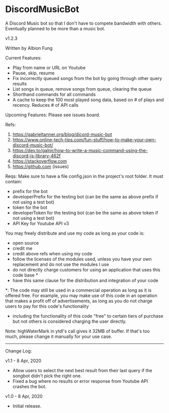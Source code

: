 # DiscordMusicBot
A Discord Music bot so that I don't have to compete bandwidth with others. Eventually planned to be more than
a music bot.

v1.2.3

Written by Albion Fung

Current Features:
- Play from name or URL on Youtube
- Pause, skip, resume
- Fix incorrectly queued songs from the bot by going through other query results
- List songs in queue, remove songs from queue, clearing the queue
- Shorthand commands for all commands
- A cache to keep the 100 most played song data, based on # of plays and recency. Reduces # of API calls

Upcoming Features:
Please see issues board.

Refs:
1. https://gabrieltanner.org/blog/dicord-music-bot
2. https://www.online-tech-tips.com/fun-stuff/how-to-make-your-own-discord-music-bot/
3. https://dev.to/galnir/how-to-write-a-music-command-using-the-discord-js-library-462f
4. https://stackoverflow.com
5. https://github.com (issues)

Reqs: Make sure to have a file config.json in the project's root folder. It must contain:
- prefix for the bot
- developerPrefix for the testing bot (can be the same as above prefix if not using a test bot)
- token for the bot
- developerToken for the testing bot (can be the same as above token if not using a test bot)
- API Key for Youtube API v3

You may freely distribute and use my code as long as your code is:
- open source
- credit me
- credit above refs when using my code
- follow the licenses of the modules used, unless you have your own replacement and do
not use the modules I use
- do not directly charge customers for using an application that uses this code base *
- have this same clause for the distribution and integration of your code

*: The code may still be used in a commercial operation as long as it is offered free.
   For example, you may make use of this code in an operation that makes a profit off of
   advertisements, as long as you do not charge users to pay for this code's functionality
   - including the functionality of this code "free" to certain tiers of purchase but not
   others is considered charging the user directly.
   
   Note: highWaterMark in ytdl's call gives it 32MB of buffer. If that's too much, please change it
   manually for your use case.
   
__________________________________________________________________________________________________________
Change Log:
   
   v1.1 - 8 Apr, 2020
   - Allow users to select the next best result from their last query if the songbot didn't pick the right one.
   - Fixed a bug where no results or error response from Youtube API crashes the bot.
   
   v1.0 - 8 Apr, 2020
   - Initial release.
